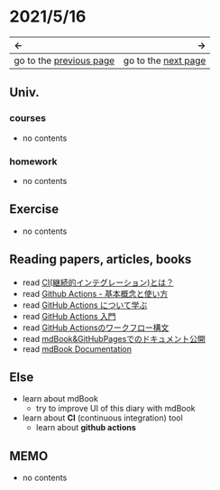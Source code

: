 # 2021/5/16
|←|→|
|:---|---:|
go to the [previous page](./15th.md) | go to the [next page](url)

## Univ.
### courses
- no contents

### homework
- no contents

## Exercise
- no contents

## Reading papers, articles, books
- read [CI(継続的インテグレーション)とは？](https://cloudbees.techmatrix.jp/devops/ci/)
- read [Github Actions - 基本概念と使い方](https://qiita.com/Yuuki557/items/5ea3d46b8f6251805c4e)
- read [GitHub Actions について学ぶ](https://docs.github.com/ja/actions/learn-github-actions)
- read [GitHub Actions 入門](https://docs.github.com/ja/actions/learn-github-actions/introduction-to-github-actions)
- read [GitHub Actionsのワークフロー構文](https://docs.github.com/ja/actions/reference/workflow-syntax-for-github-actions)
- read [mdBook&GitHubPagesでのドキュメント公開](https://zenn.dev/404_fof/articles/272f2a88d2d519b1edb3)
- read [mdBook Documentation](https://rust-lang.github.io/mdBook/index.html)

## Else
- learn about mdBook
    - try to improve UI of this diary with mdBook
- learn about **CI** (continuous integration) tool
    - learn about **github actions**

## MEMO
- no contents

